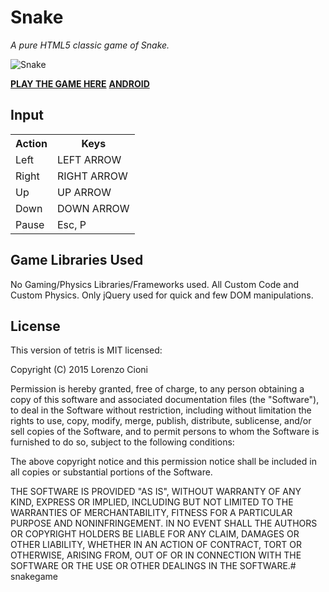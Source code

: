 # Snake

*A pure HTML5 classic game of Snake.*

![Snake](http://lorecioni.github.io/snake/screenshot.jpg)

**[PLAY THE GAME HERE](http://lorecioni.github.io/snake)**
**[ANDROID](https://play.google.com/store/apps/details?id=com.lorenzocioni.snake)**

## Input

<table>
  <tr>
    <th>Action</th><th>Keys</th>
  </tr>
  <tr>
    <td>Left</td><td>LEFT ARROW</td>
  </tr>
  <tr>
    <td>Right</td><td>RIGHT ARROW</td>
  </tr>
  <tr>
    <td>Up</td><td>UP ARROW</td>
  </tr>
  <tr>
    <td>Down</td><td>DOWN ARROW</td>
  </tr>
  <tr>
    <td>Pause</td><td>Esc, P</td>
  </tr>
</table>

## Game Libraries Used

No Gaming/Physics Libraries/Frameworks used. All Custom Code and Custom Physics.
Only jQuery used for quick and few DOM manipulations.

## License

This version of tetris is MIT licensed:

Copyright (C) 2015 Lorenzo Cioni

Permission is hereby granted, free of charge, to any person obtaining a copy of this software and associated documentation files (the "Software"), to deal in the Software without restriction, including without limitation the rights to use, copy, modify, merge, publish, distribute, sublicense, and/or sell copies of the Software, and to permit persons to whom the Software is furnished to do so, subject to the following conditions:

The above copyright notice and this permission notice shall be included in all copies or substantial portions of the Software.

THE SOFTWARE IS PROVIDED "AS IS", WITHOUT WARRANTY OF ANY KIND, EXPRESS OR IMPLIED, INCLUDING BUT NOT LIMITED TO THE WARRANTIES OF MERCHANTABILITY, FITNESS FOR A PARTICULAR PURPOSE AND NONINFRINGEMENT. IN NO EVENT SHALL THE AUTHORS OR COPYRIGHT HOLDERS BE LIABLE FOR ANY CLAIM, DAMAGES OR OTHER LIABILITY, WHETHER IN AN ACTION OF CONTRACT, TORT OR OTHERWISE, ARISING FROM, OUT OF OR IN CONNECTION WITH THE SOFTWARE OR THE USE OR OTHER DEALINGS IN THE SOFTWARE.# snakegame
